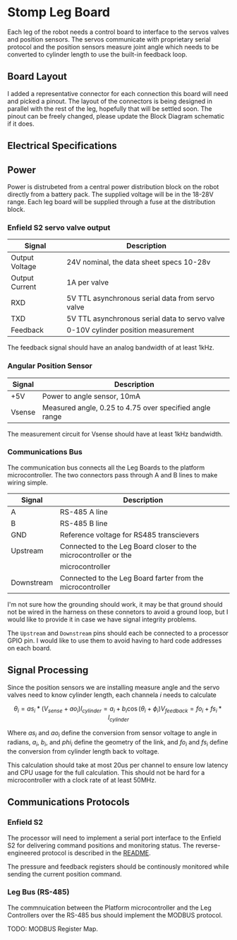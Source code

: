 # Stomp Leg Board

Each leg of the robot needs a control board to interface to the servos valves
and position sensors. The servos communicate with proprietary serial protocol
and the position sensors measure joint angle which needs to be converted to
cylinder length to use the built-in feedback loop.

## Board Layout

I added a representative connector for each connection this board will need and
picked a pinout. The layout of the connectors is being designed in parallel with
the rest of the leg, hopefully that will be settled soon. The pinout can be
freely changed, please update the Block Diagram schematic if it does.

## Electrical Specifications

## Power

Power is distrubeted from a central power distribution block on the robot
directly from a battery pack. The supplied voltage will be in the 18-28V range.
Each leg board will be supplied through a fuse at the distribution block.

### Enfield S2 servo valve output

| Signal         | Description                                      |
|----------------|--------------------------------------------------|
| Output Voltage | 24V nominal, the data sheet specs 10-28v         |
| Output Current | 1A per valve                                     |
| RXD            | 5V TTL asynchronous serial data from servo valve |
| TXD            | 5V TTL asynchronous serial data to servo valve   |
| Feedback       | 0-10V cylinder position measurement              |

The feedback signal should have an analog bandwidth of at least 1kHz.

### Angular Position Sensor

| Signal          | Description |
|-----------------|-------------|
| +5V             | Power to angle sensor, 10mA |
| Vsense          | Measured angle, 0.25 to 4.75 over specified angle range |

The measurement circuit for Vsense should have at least 1kHz bandwidth.

### Communications Bus

The communication bus connects all the Leg Boards to the platform
microcontroller. The two connectors pass through A and B lines to make wiring
simple.

| Signal | Description   |
|------------|---------------|
| A          | RS-485 A line |
| B          | RS-485 B line |
| GND        | Reference voltage for RS485 transcievers |
| Upstream   | Connected to the Leg Board closer to the microcontroller or the |
|            | microcontroller |
| Downstream | Connected to the Leg Board farter from the microcontroller |

I'm not sure how the grounding should work, it may be that ground should not be
wired in the harness on these connetors to avoid a ground loop, but I would like
to provide it in case we have signal integrity problems.

The `Upstream` and `Downstream` pins should each be connected to a processor
GPIO pin.  I would like to use them to avoid having to hard code addresses on
each board.

## Signal Processing

Since the position sensors we are installing measure angle and the servo valves
need to know cylinder length, each channela $i$  needs to calculate

```math
\theta_i =  as_i * (V_{sense} + ao_i)
l_{cylinder} = a_i + b_i \cos(\theta_i + \phi_i )
V_{feedback} = fo_i + fs_i * l_{cylinder}
```

Where $as_i$ and $ao_i$ define the conversion from sensor voltage to angle in
radians, $a_i$, $b_i$, and $phi_i$ define the geometry of the link, and $fo_i$
and $fs_i$ define the conversion from cylinder length back to voltage.

This calculation should take at most 20us per channel to ensure low latency and
CPU usage for the full calculation. This should not be hard for a
microcontroller with a clock rate of at least 50MHz.

## Communications Protocols

### Enfield S2

The processor will need to implement a serial port interface to the
Enfield S2 for delivering command positions and monitoring status. The
reverse-engineered protocol is described in the
[README](../../EnfieldProtocol/README.md). 

The pressure and feedback registers should be continously monitored while
sending the current position command.

### Leg Bus (RS-485)

The commnuication between the Platform microcontroller and the Leg Controllers
over the RS-485 bus should implement the MODBUS protocol.

TODO: MODBUS Register Map.
